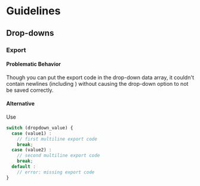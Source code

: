 # Guidelines

## Drop-downs

### Export

#### **Problematic Behavior**

Though you can put the export code in the drop-down data array, it couldn't contain newlines (including ) without causing the drop-down option to not be saved correctly.

#### **Alternative**

Use

```js
switch (dropdown_value) {
  case (value1) :
    // first multiline export code
    break;
  case (value2) :
    // second multiline export code
    break;
  default :
    // error: missing export code
}
```
